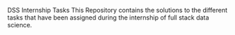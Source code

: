 DSS Internship Tasks
This Repository contains the solutions to the different tasks that have been assigned during the internship of full stack data science.
